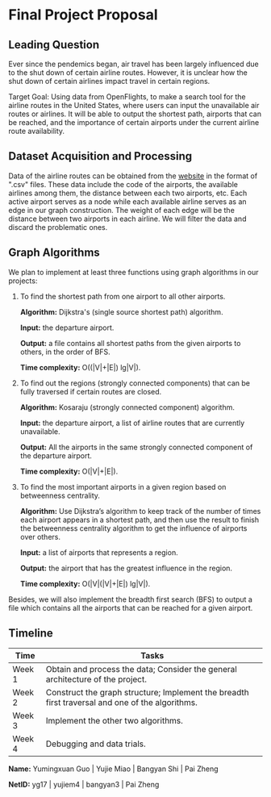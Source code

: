 # Final Project Proposal

## Leading Question

Ever since the pendemics began, air travel has been largely influenced due to the shut down of certain airline routes. However, it is unclear how the shut down of certain airlines impact travel in certain regions. 

Target Goal: Using data from OpenFlights, to make a search tool for the airline routes in the United States, where users can input the unavailable air routes or airlines. It will be able to output the shortest path, airports that can be reached, and the importance of certain airports under the current airline route availability.

## Dataset Acquisition and Processing

Data of the airline routes can be obtained from the [website](https://openflights.org/data.html) in the format of ".csv" files. These data include the code of the airports, the available airlines among them, the distance between each two airports, etc. Each active airport serves as a node while each available airline serves as an edge in our graph construction. The weight of each edge will be the distance between two airports in each airline. We will filter the data and discard the problematic ones.

## Graph Algorithms

We plan to implement at least three functions using graph algorithms in our projects:

1. To find the shortest path from one airport to all other airports.

   **Algorithm:** Dijkstra's (single source shortest path) algorithm.

   **Input:** the departure airport.

   **Output:** a file contains all shortest paths from the given airports to others, in the order of BFS.

   **Time complexity:** O((|V|+|E|) lg|V|).

2. To find out the regions (strongly connected components) that can be fully traversed if certain routes are closed.

   **Algorithm:** Kosaraju (strongly connected component) algorithm.

   **Input:** the departure airport, a list of airline routes that are currently unavailable.

   **Output:** All the airports in the same strongly connected component of the departure airport.

   **Time complexity:** O(|V|+|E|).

3. To find the most important airports in a given region based on betweenness centrality.

   **Algorithm:** Use Dijkstra’s algorithm to keep track of the number of times each airport appears in a shortest path, and then use the result to finish the betweenness centrality algorithm to get the influence of airports over others.
   
   **Input:** a list of airports that represents a region. 
   
   **Output:** the airport that has the greatest influence in the region.
   
   **Time complexity:** O(|V|(|V|+|E|) lg|V|).

Besides, we will also implement the breadth first search (BFS) to output a file which contains all the airports that can be reached for a given airport.

## Timeline

| Time   | Tasks                                                        |
| ------ | ------------------------------------------------------------ |
| Week 1 | Obtain and process the data; Consider the general architecture of the project. |
| Week 2 | Construct the graph structure; Implement the breadth first traversal and one of the algorithms. |
| Week 3 | Implement the other two algorithms.                          |
| Week 4 | Debugging and data trials.                                   |



**Name:**	Yumingxuan Guo |  Yujie Miao |  Bangyan Shi  |  Pai Zheng

**NetID:**	yg17           |  yujiem4    |  bangyan3  |  Pai Zheng
